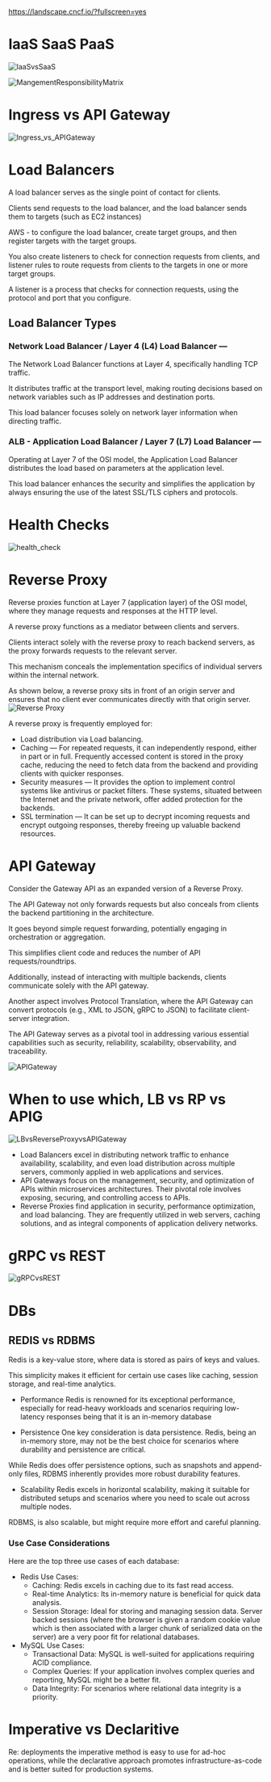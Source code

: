 https://landscape.cncf.io/?fullscreen=yes



# IaaS SaaS PaaS 
![IaaSvsSaaS](./images/IaasvsSaas.png)

![MangementResponsibilityMatrix](./images/MangementResponsibilityMatrix.png)



# Ingress vs API Gateway
![Ingress_vs_APIGateway](./images/Ingress_vs_APIGateway.png)


# Load Balancers
A load balancer serves as the single point of contact for clients. 

Clients send requests to the load balancer, and the load balancer sends them to targets (such as EC2 instances)

AWS - to configure the load balancer, create target groups, and then register targets with the target groups. 

You also create listeners to check for connection requests from clients, and listener rules to route requests from clients to the targets in one or more target groups.

A listener is a process that checks for connection requests, using the protocol and port that you configure. 

## Load Balancer Types

### Network Load Balancer / Layer 4 (L4) Load Balancer — 
The Network Load Balancer functions at Layer 4, specifically handling TCP traffic. 

It distributes traffic at the transport level, making routing decisions based on network variables such as IP addresses and destination ports. 

This load balancer focuses solely on network layer information when directing traffic.

### ALB - Application Load Balancer / Layer 7 (L7) Load Balancer — 
Operating at Layer 7 of the OSI model, the Application Load Balancer distributes the load based on parameters at the application level. 

This load balancer enhances the security and simplifies the application by always ensuring the use of the latest SSL/TLS ciphers and protocols.


# Health Checks

![health_check](./images/healthCheck.png)


# Reverse Proxy
Reverse proxies function at Layer 7 (application layer) of the OSI model, where they manage requests and responses at the HTTP level.

A reverse proxy functions as a mediator between clients and servers. 

Clients interact solely with the reverse proxy to reach backend servers, as the proxy forwards requests to the relevant server. 

This mechanism conceals the implementation specifics of individual servers within the internal network. 

As shown below, a reverse proxy sits in front of an origin server and ensures that no client ever communicates directly with that origin server.
![Reverse Proxy](./images/reverse_proxy.png)


A reverse proxy is frequently employed for:
* Load distribution via Load balancing.
* Caching — For repeated requests, it can independently respond, either in part or in full. Frequently accessed content is stored in the proxy cache, reducing the need to fetch data from the backend and providing clients with quicker responses.
* Security measures — It provides the option to implement control systems like antivirus or packet filters. These systems, situated between the Internet and the private network, offer added protection for the backends.
* SSL termination — It can be set up to decrypt incoming requests and encrypt outgoing responses, thereby freeing up valuable backend resources.


# API Gateway
Consider the Gateway API as an expanded version of a Reverse Proxy. 

The API Gateway not only forwards requests but also conceals from clients the backend partitioning in the architecture. 

It goes beyond simple request forwarding, potentially engaging in orchestration or aggregation. 

This simplifies client code and reduces the number of API requests/roundtrips. 

Additionally, instead of interacting with multiple backends, clients communicate solely with the API gateway. 

Another aspect involves Protocol Translation, where the API Gateway can convert protocols (e.g., XML to JSON, gRPC to JSON) to facilitate client-server integration. 

The API Gateway serves as a pivotal tool in addressing various essential capabilities such as security, reliability, scalability, observability, and traceability.


![APIGateway](./images/APIGateway.png)




# When to use which, LB vs RP vs APIG
![LBvsReverseProxyvsAPIGateway](./images/LBvsReverseProxyvsAPIGateway.png)

* Load Balancers excel in distributing network traffic to enhance availability, scalability, and even load distribution across multiple servers, commonly applied in web applications and services.
* API Gateways focus on the management, security, and optimization of APIs within microservices architectures. Their pivotal role involves exposing, securing, and controlling access to APIs.
* Reverse Proxies find application in security, performance optimization, and load balancing. They are frequently utilized in web servers, caching solutions, and as integral components of application delivery networks.



# gRPC vs REST
![gRPCvsREST](./images/gRPCvsREST.png)


# DBs
## REDIS vs RDBMS

Redis is a key-value store, where data is stored as pairs of keys and values.
 
This simplicity makes it efficient for certain use cases like caching, session storage, and real-time analytics. 

* Performance
Redis is renowned for its exceptional performance, especially for read-heavy workloads and scenarios requiring low-latency responses being that it is an in-memory database

* Persistence
One key consideration is data persistence. Redis, being an in-memory store, may not be the best choice for scenarios where durability and persistence are critical. 

While Redis does offer persistence options, such as snapshots and append-only files, RDBMS inherently provides more robust durability features.

* Scalability
Redis excels in horizontal scalability, making it suitable for distributed setups and scenarios where you need to scale out across multiple nodes. 

RDBMS, is also scalable, but might require more effort and careful planning.

### Use Case Considerations
Here are the top three use cases of each database:

* Redis Use Cases:
    * Caching: Redis excels in caching due to its fast read access.
    * Real-time Analytics: Its in-memory nature is beneficial for quick data analysis.
    * Session Storage: Ideal for storing and managing session data. Server backed sessions (where the browser is given a random cookie value which is then associated with a larger chunk of serialized data on the server) are a very poor fit for relational databases.
* MySQL Use Cases:
    * Transactional Data: MySQL is well-suited for applications requiring ACID compliance.
    * Complex Queries: If your application involves complex queries and reporting, MySQL might be a better fit.
    * Data Integrity: For scenarios where relational data integrity is a priority.



# Imperative vs Declaritive
Re: deployments the imperative method is easy to use for ad-hoc operations, while the declarative approach promotes infrastructure-as-code and is better suited for production systems. 
